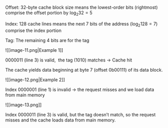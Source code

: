 Offset: 32-byte cache block size means the lowest-order bits (rightmost) comprise the offset portion by $\log_{2}32 = 5$

Index: 128 cache lines means the next 7 bits of the address ($\log_{2}128=7$) comprise the index portion

Tag: The remaining 4 bits are for the tag

![[image-11.png|Example 1]]

0000011 (line 3) is valid,  the tag (1010) matches -> Cache hit

The cache yields data beginning at byte 7 (offset 0b00111) of its data block.

![[image-12.png|Example 2]]

Index 0000001 (line 1) is invalid -> the request misses and we load data from main memory

![[image-13.png]]

Index 0000011 (line 3) is valid, but the tag doesn’t match, so the request misses and the cache loads data from main memory.

